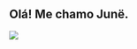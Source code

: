 ## Olá! Me chamo Junë.

<picture>
<source
  srcset="https://github-readme-stats.vercel.app/api?username=junesilva&show_icons=true&theme=nightowl"
  media="(prefers-color-scheme: dark)"
/>
<source
  srcset="https://github-readme-stats.vercel.app/api?username=junesilva&show_icons=true&theme=buefy"
  media="(prefers-color-scheme: light)"
/>
<img src="https://github-readme-stats.vercel.app/api?username=junesilva&show_icons=true" />
</picture>


<!-- [![Anurag's GitHub stats-Dark](https://github-readme-stats.vercel.app/api?username=junesilva&show_icons=true&theme=nightowl#gh-dark-mode-only)](https://github.com/anuraghazra/github-readme-stats#gh-dark-mode-only)
[![Anurag's GitHub stats-Light](https://github-readme-stats.vercel.app/api?username=junesilva&show_icons=true&theme=buefy#gh-light-mode-only)](https://github.com/anuraghazra/github-readme-stats#gh-light-mode-only)
<!--
**junesilva/junesilva** is a ✨ _special_ ✨ repository because its `README.md` (this file) appears on your GitHub profile.

Here are some ideas to get you started:

- 🔭 I’m currently working on ...
- 🌱 I’m currently learning ...
- 👯 I’m looking to collaborate on ...
- 🤔 I’m looking for help with ...
- 💬 Ask me about ...
- 📫 How to reach me: ...
- 😄 Pronouns: ...
- ⚡ Fun fact: ...
-->
